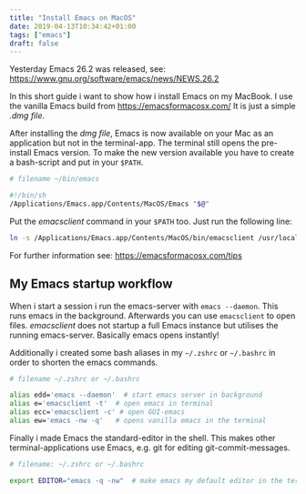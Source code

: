 ```yaml
---
title: "Install Emacs on MacOS"
date: 2019-04-13T10:34:42+01:00
tags: ["emacs"]
draft: false
---
```


Yesterday Emacs 26.2 was released, see: https://www.gnu.org/software/emacs/news/NEWS.26.2

In this short guide i want to show how i install Emacs on my MacBook.
I use the vanilla Emacs build from https://emacsformacosx.com/
It is just a simple *.dmg file*.

After installing the *dmg file*, Emacs is now available on your Mac as
an application but not in the terminal-app. The terminal still opens
the pre-install Emacs version. To make the new version available you
have to create a bash-script and put in your `$PATH`.

```bash
# filename ~/bin/emacs

#!/bin/sh
/Applications/Emacs.app/Contents/MacOS/Emacs "$@"
```

Put the *emacsclient* command in your `$PATH` too. Just run the
following line:

```bash
ln -s /Applications/Emacs.app/Contents/MacOS/bin/emacsclient /usr/local/bin
```

For further information see: https://emacsformacosx.com/tips


##  My Emacs startup workflow

When i start a session i run the emacs-server with `emacs
--daemon`. This runs emacs in the background. Afterwards you can use
`emacsclient` to open files. *emacsclient* does not startup a full
Emacs instance but utilises the running emacs-server. Basically emacs
opens instantly!

Additionally i created some bash aliases in my `~/.zshrc` or
`~/.bashrc` in order to shorten the emacs commands.

```bash
# filename ~/.zshrc or ~/.bashrc

alias edd='emacs --daemon'  # start emacs server in background
alias e='emacsclient -t'  # open emacs in terminal
alias ecc='emacsclient -c' # open GUI-emacs
alias ew='emacs -nw -q'   # opens vanilla emacs in the terminal
```

Finally i made Emacs the standard-editor in the shell. This makes
other terminal-applications use Emacs, e.g. git for editing
git-commit-messages.

```bash
# filename: ~/.zshrc or ~/.bashrc

export EDITOR="emacs -q -nw"  # make emacs my default editor in the terminal
```
